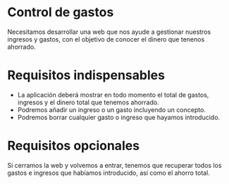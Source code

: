 # Control de gastos
Necesitamos desarrollar una web que nos ayude a gestionar nuestros ingresos y gastos, con el objetivo de conocer el dinero que tenenos ahorrado.

# Requisitos indispensables

- La aplicación deberá mostrar en todo momento el total de gastos, ingresos y el dinero total que tenemos ahorrado.
- Podremos añadir un ingreso o un gasto incluyendo un concepto.
- Podremos borrar cualquier gasto o ingreso que hayamos introducido.

# Requisitos opcionales
Si cerramos la web y volvemos a entrar, tenemos que recuperar todos los gastos e ingresos que habíamos introducido, así como el ahorro total.

